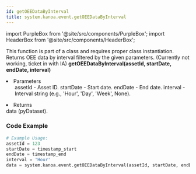 ```yaml
---
id: getOEEDataByInterval
title: system.kanoa.event.getOEEDataByInterval
---
```


import PurpleBox from '@site/src/components/PurpleBox';
import HeaderBox from '@site/src/components/HeaderBox';

<PurpleBox>This function is part of a class and requires proper class instantiation.</PurpleBox>
<HeaderBox header="Description">
    Returns OEE data by interval filtered by the given parameters. (Currently not working, ticket in with IA)
</HeaderBox>
<HeaderBox header="Syntax">
    <b>getOEEDataByInterval(assetId, startDate, endDate, interval)</b>
    <li>Parameters <br />
        <ul>
            assetId - Asset ID.
            startDate - Start date.
            endDate - End date.
            interval - Interval string (e.g., 'Hour', 'Day', 'Week', None).
        </ul>
    </li>
    <li>Returns <br />
        data (pyDataset).
    </li>
</HeaderBox>

### Code Example

```python
# Example Usage:
assetId = 123
startDate = timestamp_start
endDate = timestamp_end
interval = 'Hour'
data = system.kanoa.event.getOEEDataByInterval(assetId, startDate, endDate, interval)

